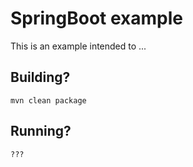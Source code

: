 SpringBoot example
=====

This is an example intended to ...

## Building?


    mvn clean package


## Running?

    ???

